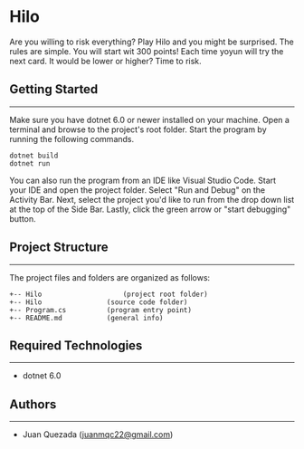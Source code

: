 # Hilo
Are you willing to risk everything? Play Hilo and you might be 
surprised. The rules are simple. You will start wit 300 points! Each time yoyun will try 
the next card. It would be lower or higher? Time to risk.

## Getting Started
---
Make sure you have dotnet 6.0 or newer installed on your machine. Open 
a terminal and browse to the project's root folder. Start the program 
by running the following commands.
```
dotnet build
dotnet run 
```
You can also run the program from an IDE like Visual Studio Code. 
Start your IDE and open the project folder. Select "Run and Debug" on 
the Activity Bar. Next, select the project you'd like to run from the 
drop down list at the top of the Side Bar. Lastly, click the green 
arrow or "start debugging" button.

## Project Structure
---
The project files and folders are organized as follows:
```
+-- Hilo                    (project root folder)
+-- Hilo                (source code folder)
+-- Program.cs          (program entry point)    
+-- README.md           (general info)
```

## Required Technologies
---
* dotnet 6.0

## Authors
---
* Juan Quezada (juanmqc22@gmail.com)